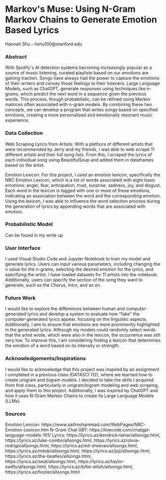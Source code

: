 <h1>Markov's Muse: Using N-Gram Markov Chains to Generate Emotion Based Lyrics</h1>
Hannah Shu - hshu100@stanford.edu

<h3>Abstract</h3>
With Spotify's AI detection systems becoming increasingly popular as a source of music listening, curated playlists based on our emotions are gaining traction. Songs have always had the power to capture the emotions of their writers and convey those feelings to their listeners. Large Language Models, such as ChatGPT, generate responses using techniques like n-grams, which predict the next word in a sequence given the previous words. This process, though probabilistic, can be refined using Markov matrices often associated with n-gram models. By combining these two concepts, we can develop a program that writes songs based on specified emotions, creating a more personalized and emotionally resonant music experience.

<h3>Data Collection</h3>
Web Scraping Lyrics from Artists: With a plethora of different artists that were recommended by Jerry and my friends, I was able to web scrape 11 different artists and their full song lists. From this, I scraped the lyrics of each individual song using BeautifulSoup and added them in dataframes based on the artist. 

Emotion Lexicon: For this project, I used an emotion lexicon, specifically the NRC Emotion Lexicon, which is a list of words associated with eight basic emotions: anger, fear, anticipation, trust, surprise, sadness, joy, and disgust. Each word in the lexicon is tagged with one or more of these emotions, indicating an association between the word and the corresponding emotion. Using the lexicon, I was able to influence the word selection process during the generation of lyrics by appending words that are associated with emotion. 

<h3>Probabilistic Model</h3>
Can be found in my write up

<h3>User Interface</h3>
I used Visual Studio Code and Jupyter Notebook to train my model and generate lyrics. Users can input various parameters, including changing the n value for the n-grams, selecting the desired emotion for the lyrics, and specifying the artist. I have loaded datasets for 11 artists into the notebook. Additionally, users can specify the section of the song they want to generate, such as the Chorus, Intro, and so on.

<h3>Future Work</h3>
I would like to explore the differences between human and computer-generated lyrics and develop a system to evaluate how "fake" the computer-generated lyrics appear, focusing on the linguistic aspects. Additionally, I aim to ensure that emotions are more prominently highlighted in the generated lyrics. Although my models could randomly select words that the artist wrote, which were also in the lexicon, the occurrence was still very low. To improve this, I am considering finding a lexicon that determines the emotion of a word based on its intensity or strength.

<h3>Acknowledgements/Inspirations</h3>
I would like to acknowledge that this project was inspired by an assignment I completed in a previous class (DATASCI 112), where we learned how to create unigram and bigram models. I decided to take the skills I acquired from that class, particularly in unigram/bigram modeling and web scraping, and apply them to this project. Additionally, I was inspired by ChatGPT and how it uses N-Gram Markov Chains to create its Large Language Models (LLMs).

<h3>Sources</h3>
Emotion Lexicon: https://www.saifmohammad.com/WebPages/NRC-Emotion-Lexicon.htm 
N-Gram Chat GBT: https://livecode.com/chatgpt-language-models-101/ 
Lyrics: https://lyrics.az/kendrick-lamar/allsongs.html, https://lyrics.az/luke-combs/allsongs.html, https://lyrics.az/olivia-rodrigo/allsongs.html, https://lyrics.az/ed-sheeran/allsongs.html, https://lyrics.az/mitski/allsongs.html, https://lyrics.az/joji/allsongs.html, https://lyrics.az/the-beatles/allsongs.html, https://lyrics.az/seal/allsongs.html, https://lyrics.az/taylor-swifts/allsongs.html, https://lyrics.az/billie-eilish/allsongs.html, https://lyrics.az/hozier/allsongs.html

